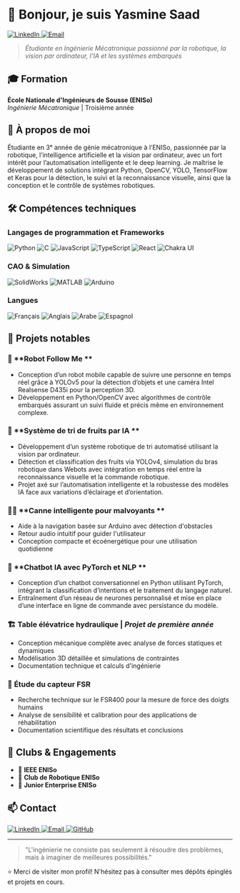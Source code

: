 # 👋 Bonjour, je suis Yasmine Saad

<a href="https://www.linkedin.com/in/yasmine-saad-397749278/">
  <img src="https://img.shields.io/badge/-Mohamed%20Ali%20Ghouil-0077B5?style=for-the-badge&logo=linkedin&logoColor=white" alt="LinkedIn" />
</a>
<a href="mailto:yassminesaad75@gmail.com">
  <img src="https://img.shields.io/badge/Email-D14836?style=for-the-badge&logo=gmail&logoColor=white" alt="Email" />
</a>

> *Étudiante en Ingénierie Mécatronique passionné par la robotique, la vision par ordinateur, l'IA et les systèmes embarqués*

## 🎓 Formation

**École Nationale d'Ingénieurs de Sousse (ENISo)**  
*Ingénierie Mécatronique* | Troisième année

## 🚀 À propos de moi
Étudiante en 3ᵉ année de génie mécatronique à l’ENISo, passionnée par la robotique, l’intelligence artificielle et la vision par ordinateur, avec un fort intérêt pour l’automatisation intelligente et le deep learning.
Je maîtrise le développement de solutions intégrant Python, OpenCV, YOLO, TensorFlow et Keras pour la détection, le suivi et la reconnaissance visuelle, ainsi que la conception et le contrôle de systèmes robotiques.


## 🛠️ Compétences techniques

### Langages de programmation et Frameworks
![Python](https://img.shields.io/badge/-Python-3776AB?style=flat-square&logo=python&logoColor=white)
![C](https://img.shields.io/badge/-C-A8B9CC?style=flat-square&logo=c&logoColor=white)
![JavaScript](https://img.shields.io/badge/-JavaScript-F7DF1E?style=flat-square&logo=javascript&logoColor=black)
![TypeScript](https://img.shields.io/badge/-TypeScript-3178C6?style=flat-square&logo=typescript&logoColor=white)
![React](https://img.shields.io/badge/-React-61DAFB?style=flat-square&logo=react&logoColor=black)
![Chakra UI](https://img.shields.io/badge/-Chakra%20UI-319795?style=flat-square&logo=chakra-ui&logoColor=white)

### CAO & Simulation
![SolidWorks](https://img.shields.io/badge/-SolidWorks-FF0000?style=flat-square&logo=dassaultsystemes&logoColor=white)
![MATLAB](https://img.shields.io/badge/-MATLAB-0076A8?style=flat-square&logo=mathworks&logoColor=white)
![Arduino](https://img.shields.io/badge/-Arduino-00979D?style=flat-square&logo=arduino&logoColor=white)

### Langues
![Français](https://img.shields.io/badge/-Français-1A47B8?style=flat-square)
![Anglais](https://img.shields.io/badge/-Anglais-012169?style=flat-square)
![Arabe](https://img.shields.io/badge/-Arabe-009639?style=flat-square)
![Espagnol](https://img.shields.io/badge/-Espagnol-AA151B?style=flat-square)

## 📁 Projets notables


### 🤖 **Robot Follow Me ** 
- Conception d’un robot mobile capable de suivre une personne en temps réel grâce à YOLOv5 pour la détection d’objets et une caméra Intel Realsense D435i pour la perception 3D.
- Développement en Python/OpenCV avec algorithmes de contrôle embarqués assurant un suivi fluide et précis même en environnement complexe.

### 🤖 **Système de tri de fruits par IA ** 
- Développement d’un système robotique de tri automatisé utilisant la vision par ordinateur.
- Détection et classification des fruits via YOLOv4, simulation du bras robotique dans Webots avec intégration en temps réel entre la reconnaissance visuelle et la commande robotique.
- Projet axé sur l’automatisation intelligente et la robustesse des modèles IA face aux variations d’éclairage et d’orientation.

### 👨‍🦯 **Canne intelligente pour malvoyants ** 
- Aide à la navigation basée sur Arduino avec détection d'obstacles
- Retour audio intuitif pour guider l'utilisateur
- Conception compacte et écoénergétique pour une utilisation quotidienne

### 🤖 **Chatbot IA avec PyTorch et NLP **
- Conception d’un chatbot conversationnel en Python utilisant PyTorch, intégrant la classification d’intentions et le traitement du langage naturel.
- Entraînement d’un réseau de neurones personnalisé et mise en place d’une interface en ligne de commande avec persistance du modèle.

### 🏗️ **Table élévatrice hydraulique** | *Projet de première année*
- Conception mécanique complète avec analyse de forces statiques et dynamiques
- Modélisation 3D détaillée et simulations de contraintes
- Documentation technique et calculs d'ingénierie

### 🔬 **Étude du capteur FSR**
- Recherche technique sur le FSR400 pour la mesure de force des doigts humains
- Analyse de sensibilité et calibration pour des applications de réhabilitation
- Documentation scientifique des résultats et conclusions

## 🧩 Clubs & Engagements
- 💼 **IEEE ENISo**
- 🤖 **Club de Robotique ENISo** 
- 💼 **Junior Enterprise ENISo** 

## 📫 Contact

<a href="https://www.linkedin.com/in/yasmine-saad-397749278/">
  <img src="https://img.shields.io/badge/-LinkedIn-0077B5?style=for-the-badge&logo=linkedin&logoColor=white" alt="LinkedIn" />
</a>
<a href="mailto:yassminesaad75@gmail.com">
  <img src="https://img.shields.io/badge/-Email-D14836?style=for-the-badge&logo=gmail&logoColor=white" alt="Email" />
</a>
<a href="https://github.com/yassmine-saad">
  <img src="https://img.shields.io/badge/-GitHub-181717?style=for-the-badge&logo=github&logoColor=white" alt="GitHub" />
</a>

---

> "L'ingénierie ne consiste pas seulement à résoudre des problèmes, mais à imaginer de meilleures possibilités."

⭐️ Merci de visiter mon profil! N'hésitez pas à consulter mes dépôts épinglés et projets en cours.
